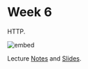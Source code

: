 # Week 6

HTTP.

![embed](https://www.youtube.com/embed/6iXhAZKOVGE)

Lecture [Notes](http://docs.cs50.net/2016/fall/notes/6/week6.html) and [Slides](http://cdn.cs50.net/2016/fall/lectures/6/week6.pdf).
